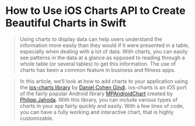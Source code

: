 How to Use iOS Charts API to Create Beautiful Charts in Swift
===

> Using charts to display data can help users understand the information more easily than they would if it were presented in a table, especially when dealing with a lot of data. With charts, you can easily see patterns in the data at a glance as opposed to reading through a whole table (or several tables) to get this information. The use of charts has been a common feature in business and fitness apps.

> In this article, we’ll look at how to add charts to your application using the [ios-charts library](https://github.com/danielgindi/ios-charts) by [Daniel Cohen Gindi](https://github.com/danielgindi). ios-charts is an iOS port of the fairly popular Android library [MPAndroidChart](https://github.com/PhilJay/MPAndroidChart) created by [Philipp Jahoda](https://github.com/PhilJay). With this library, you can include various types of charts in your app fairly quickly and easily. With a few lines of code, you can have a fully working and interactive chart, that is highly customizable.
